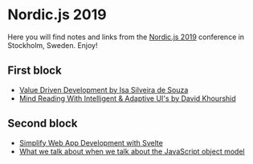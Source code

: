 # Nordic.js 2019

Here you will find notes and links from the [Nordic.js 2019](https://nordicjs.com/2019) conference in Stockholm, Sweden. Enjoy!

## First block

- [Value Driven Development by Isa Silveira de Souza](valueDrivenDevelopment.md)
- [Mind Reading With Intelligent & Adaptive UI's by David Khourshid](mindReadingWithUI.md)

## Second block

- [Simplify Web App Development with Svelte](webDevWithSvelte.md)
- [What we talk about when we talk about the JavaScript object model](jsObjectModel.md)
